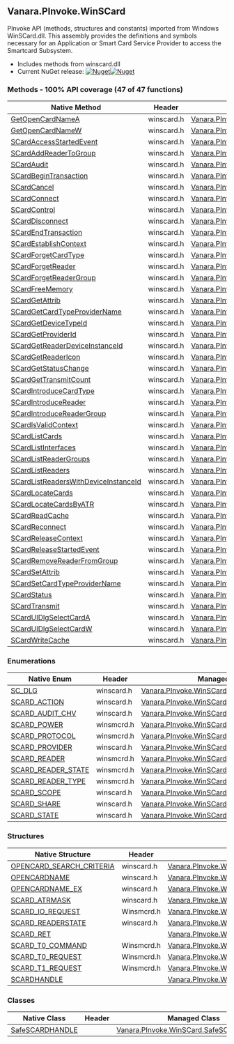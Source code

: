 ## Vanara.PInvoke.WinSCard  
PInvoke API (methods, structures and constants) imported from Windows WinSCard.dll. This assembly provides the definitions and symbols necessary for an Application or Smart Card Service Provider to access the Smartcard Subsystem.

- Includes methods from winscard.dll  
- Current NuGet release: [![Nuget](https://img.shields.io/nuget/v/Vanara.PInvoke.WinSCard?logo=nuget&style=flat-square)![Nuget](https://img.shields.io/nuget/dt/Vanara.PInvoke.WinSCard?label=%20&style=flat-square)](https://www.nuget.org/packages/Vanara.PInvoke.WinSCard)  
### Methods - 100% API coverage (47 of 47 functions)  
Native Method | Header | Managed Method  
--- | --- | ---  
[GetOpenCardNameA](https://www.google.com/search?num=5&q=GetOpenCardNameA+site%3Adocs.microsoft.com) | winscard.h | [Vanara.PInvoke.WinSCard.GetOpenCardName](https://github.com/dahall/Vanara/search?l=C%23&q=GetOpenCardName)  
[GetOpenCardNameW](https://www.google.com/search?num=5&q=GetOpenCardNameW+site%3Adocs.microsoft.com) | winscard.h | [Vanara.PInvoke.WinSCard.GetOpenCardName](https://github.com/dahall/Vanara/search?l=C%23&q=GetOpenCardName)  
[SCardAccessStartedEvent](https://www.google.com/search?num=5&q=SCardAccessStartedEvent+site%3Adocs.microsoft.com) | winscard.h | [Vanara.PInvoke.WinSCard.SCardAccessStartedEvent](https://github.com/dahall/Vanara/search?l=C%23&q=SCardAccessStartedEvent)  
[SCardAddReaderToGroup](https://www.google.com/search?num=5&q=SCardAddReaderToGroupA+site%3Adocs.microsoft.com) | winscard.h | [Vanara.PInvoke.WinSCard.SCardAddReaderToGroup](https://github.com/dahall/Vanara/search?l=C%23&q=SCardAddReaderToGroup)  
[SCardAudit](https://www.google.com/search?num=5&q=SCardAudit+site%3Adocs.microsoft.com) | winscard.h | [Vanara.PInvoke.WinSCard.SCardAudit](https://github.com/dahall/Vanara/search?l=C%23&q=SCardAudit)  
[SCardBeginTransaction](https://www.google.com/search?num=5&q=SCardBeginTransaction+site%3Adocs.microsoft.com) | winscard.h | [Vanara.PInvoke.WinSCard.SCardBeginTransaction](https://github.com/dahall/Vanara/search?l=C%23&q=SCardBeginTransaction)  
[SCardCancel](https://www.google.com/search?num=5&q=SCardCancel+site%3Adocs.microsoft.com) | winscard.h | [Vanara.PInvoke.WinSCard.SCardCancel](https://github.com/dahall/Vanara/search?l=C%23&q=SCardCancel)  
[SCardConnect](https://www.google.com/search?num=5&q=SCardConnectA+site%3Adocs.microsoft.com) | winscard.h | [Vanara.PInvoke.WinSCard.SCardConnect](https://github.com/dahall/Vanara/search?l=C%23&q=SCardConnect)  
[SCardControl](https://www.google.com/search?num=5&q=SCardControl+site%3Adocs.microsoft.com) | winscard.h | [Vanara.PInvoke.WinSCard.SCardControl](https://github.com/dahall/Vanara/search?l=C%23&q=SCardControl)  
[SCardDisconnect](https://www.google.com/search?num=5&q=SCardDisconnect+site%3Adocs.microsoft.com) | winscard.h | [Vanara.PInvoke.WinSCard.SCardDisconnect](https://github.com/dahall/Vanara/search?l=C%23&q=SCardDisconnect)  
[SCardEndTransaction](https://www.google.com/search?num=5&q=SCardEndTransaction+site%3Adocs.microsoft.com) | winscard.h | [Vanara.PInvoke.WinSCard.SCardEndTransaction](https://github.com/dahall/Vanara/search?l=C%23&q=SCardEndTransaction)  
[SCardEstablishContext](https://www.google.com/search?num=5&q=SCardEstablishContext+site%3Adocs.microsoft.com) | winscard.h | [Vanara.PInvoke.WinSCard.SCardEstablishContext](https://github.com/dahall/Vanara/search?l=C%23&q=SCardEstablishContext)  
[SCardForgetCardType](https://www.google.com/search?num=5&q=SCardForgetCardTypeA+site%3Adocs.microsoft.com) | winscard.h | [Vanara.PInvoke.WinSCard.SCardForgetCardType](https://github.com/dahall/Vanara/search?l=C%23&q=SCardForgetCardType)  
[SCardForgetReader](https://www.google.com/search?num=5&q=SCardForgetReaderA+site%3Adocs.microsoft.com) | winscard.h | [Vanara.PInvoke.WinSCard.SCardForgetReader](https://github.com/dahall/Vanara/search?l=C%23&q=SCardForgetReader)  
[SCardForgetReaderGroup](https://www.google.com/search?num=5&q=SCardForgetReaderGroupA+site%3Adocs.microsoft.com) | winscard.h | [Vanara.PInvoke.WinSCard.SCardForgetReaderGroup](https://github.com/dahall/Vanara/search?l=C%23&q=SCardForgetReaderGroup)  
[SCardFreeMemory](https://www.google.com/search?num=5&q=SCardFreeMemory+site%3Adocs.microsoft.com) | winscard.h | [Vanara.PInvoke.WinSCard.SCardFreeMemory](https://github.com/dahall/Vanara/search?l=C%23&q=SCardFreeMemory)  
[SCardGetAttrib](https://www.google.com/search?num=5&q=SCardGetAttrib+site%3Adocs.microsoft.com) | winscard.h | [Vanara.PInvoke.WinSCard.SCardGetAttrib](https://github.com/dahall/Vanara/search?l=C%23&q=SCardGetAttrib)  
[SCardGetCardTypeProviderName](https://www.google.com/search?num=5&q=SCardGetCardTypeProviderNameA+site%3Adocs.microsoft.com) | winscard.h | [Vanara.PInvoke.WinSCard.SCardGetCardTypeProviderName](https://github.com/dahall/Vanara/search?l=C%23&q=SCardGetCardTypeProviderName)  
[SCardGetDeviceTypeId](https://www.google.com/search?num=5&q=SCardGetDeviceTypeIdA+site%3Adocs.microsoft.com) | winscard.h | [Vanara.PInvoke.WinSCard.SCardGetDeviceTypeId](https://github.com/dahall/Vanara/search?l=C%23&q=SCardGetDeviceTypeId)  
[SCardGetProviderId](https://www.google.com/search?num=5&q=SCardGetProviderIdA+site%3Adocs.microsoft.com) | winscard.h | [Vanara.PInvoke.WinSCard.SCardGetProviderId](https://github.com/dahall/Vanara/search?l=C%23&q=SCardGetProviderId)  
[SCardGetReaderDeviceInstanceId](https://www.google.com/search?num=5&q=SCardGetReaderDeviceInstanceIdA+site%3Adocs.microsoft.com) | winscard.h | [Vanara.PInvoke.WinSCard.SCardGetReaderDeviceInstanceId](https://github.com/dahall/Vanara/search?l=C%23&q=SCardGetReaderDeviceInstanceId)  
[SCardGetReaderIcon](https://www.google.com/search?num=5&q=SCardGetReaderIconA+site%3Adocs.microsoft.com) | winscard.h | [Vanara.PInvoke.WinSCard.SCardGetReaderIcon](https://github.com/dahall/Vanara/search?l=C%23&q=SCardGetReaderIcon)  
[SCardGetStatusChange](https://www.google.com/search?num=5&q=SCardGetStatusChangeA+site%3Adocs.microsoft.com) | winscard.h | [Vanara.PInvoke.WinSCard.SCardGetStatusChange](https://github.com/dahall/Vanara/search?l=C%23&q=SCardGetStatusChange)  
[SCardGetTransmitCount](https://www.google.com/search?num=5&q=SCardGetTransmitCount+site%3Adocs.microsoft.com) | winscard.h | [Vanara.PInvoke.WinSCard.SCardGetTransmitCount](https://github.com/dahall/Vanara/search?l=C%23&q=SCardGetTransmitCount)  
[SCardIntroduceCardType](https://www.google.com/search?num=5&q=SCardIntroduceCardTypeA+site%3Adocs.microsoft.com) | winscard.h | [Vanara.PInvoke.WinSCard.SCardIntroduceCardType](https://github.com/dahall/Vanara/search?l=C%23&q=SCardIntroduceCardType)  
[SCardIntroduceReader](https://www.google.com/search?num=5&q=SCardIntroduceReaderA+site%3Adocs.microsoft.com) | winscard.h | [Vanara.PInvoke.WinSCard.SCardIntroduceReader](https://github.com/dahall/Vanara/search?l=C%23&q=SCardIntroduceReader)  
[SCardIntroduceReaderGroup](https://www.google.com/search?num=5&q=SCardIntroduceReaderGroupA+site%3Adocs.microsoft.com) | winscard.h | [Vanara.PInvoke.WinSCard.SCardIntroduceReaderGroup](https://github.com/dahall/Vanara/search?l=C%23&q=SCardIntroduceReaderGroup)  
[SCardIsValidContext](https://www.google.com/search?num=5&q=SCardIsValidContext+site%3Adocs.microsoft.com) | winscard.h | [Vanara.PInvoke.WinSCard.SCardIsValidContext](https://github.com/dahall/Vanara/search?l=C%23&q=SCardIsValidContext)  
[SCardListCards](https://www.google.com/search?num=5&q=SCardListCardsA+site%3Adocs.microsoft.com) | winscard.h | [Vanara.PInvoke.WinSCard.SCardListCards](https://github.com/dahall/Vanara/search?l=C%23&q=SCardListCards)  
[SCardListInterfaces](https://www.google.com/search?num=5&q=SCardListInterfacesA+site%3Adocs.microsoft.com) | winscard.h | [Vanara.PInvoke.WinSCard.SCardListInterfaces](https://github.com/dahall/Vanara/search?l=C%23&q=SCardListInterfaces)  
[SCardListReaderGroups](https://www.google.com/search?num=5&q=SCardListReaderGroupsA+site%3Adocs.microsoft.com) | winscard.h | [Vanara.PInvoke.WinSCard.SCardListReaderGroups](https://github.com/dahall/Vanara/search?l=C%23&q=SCardListReaderGroups)  
[SCardListReaders](https://www.google.com/search?num=5&q=SCardListReadersA+site%3Adocs.microsoft.com) | winscard.h | [Vanara.PInvoke.WinSCard.SCardListReaders](https://github.com/dahall/Vanara/search?l=C%23&q=SCardListReaders)  
[SCardListReadersWithDeviceInstanceId](https://www.google.com/search?num=5&q=SCardListReadersWithDeviceInstanceIdA+site%3Adocs.microsoft.com) | winscard.h | [Vanara.PInvoke.WinSCard.SCardListReadersWithDeviceInstanceId](https://github.com/dahall/Vanara/search?l=C%23&q=SCardListReadersWithDeviceInstanceId)  
[SCardLocateCards](https://www.google.com/search?num=5&q=SCardLocateCardsA+site%3Adocs.microsoft.com) | winscard.h | [Vanara.PInvoke.WinSCard.SCardLocateCards](https://github.com/dahall/Vanara/search?l=C%23&q=SCardLocateCards)  
[SCardLocateCardsByATR](https://www.google.com/search?num=5&q=SCardLocateCardsByATRA+site%3Adocs.microsoft.com) | winscard.h | [Vanara.PInvoke.WinSCard.SCardLocateCardsByATR](https://github.com/dahall/Vanara/search?l=C%23&q=SCardLocateCardsByATR)  
[SCardReadCache](https://www.google.com/search?num=5&q=SCardReadCacheA+site%3Adocs.microsoft.com) | winscard.h | [Vanara.PInvoke.WinSCard.SCardReadCache](https://github.com/dahall/Vanara/search?l=C%23&q=SCardReadCache)  
[SCardReconnect](https://www.google.com/search?num=5&q=SCardReconnect+site%3Adocs.microsoft.com) | winscard.h | [Vanara.PInvoke.WinSCard.SCardReconnect](https://github.com/dahall/Vanara/search?l=C%23&q=SCardReconnect)  
[SCardReleaseContext](https://www.google.com/search?num=5&q=SCardReleaseContext+site%3Adocs.microsoft.com) | winscard.h | [Vanara.PInvoke.WinSCard.SCardReleaseContext](https://github.com/dahall/Vanara/search?l=C%23&q=SCardReleaseContext)  
[SCardReleaseStartedEvent](https://www.google.com/search?num=5&q=SCardReleaseStartedEvent+site%3Adocs.microsoft.com) | winscard.h | [Vanara.PInvoke.WinSCard.SCardReleaseStartedEvent](https://github.com/dahall/Vanara/search?l=C%23&q=SCardReleaseStartedEvent)  
[SCardRemoveReaderFromGroup](https://www.google.com/search?num=5&q=SCardRemoveReaderFromGroupA+site%3Adocs.microsoft.com) | winscard.h | [Vanara.PInvoke.WinSCard.SCardRemoveReaderFromGroup](https://github.com/dahall/Vanara/search?l=C%23&q=SCardRemoveReaderFromGroup)  
[SCardSetAttrib](https://www.google.com/search?num=5&q=SCardSetAttrib+site%3Adocs.microsoft.com) | winscard.h | [Vanara.PInvoke.WinSCard.SCardSetAttrib](https://github.com/dahall/Vanara/search?l=C%23&q=SCardSetAttrib)  
[SCardSetCardTypeProviderName](https://www.google.com/search?num=5&q=SCardSetCardTypeProviderNameA+site%3Adocs.microsoft.com) | winscard.h | [Vanara.PInvoke.WinSCard.SCardSetCardTypeProviderName](https://github.com/dahall/Vanara/search?l=C%23&q=SCardSetCardTypeProviderName)  
[SCardStatus](https://www.google.com/search?num=5&q=SCardStatusA+site%3Adocs.microsoft.com) | winscard.h | [Vanara.PInvoke.WinSCard.SCardStatus](https://github.com/dahall/Vanara/search?l=C%23&q=SCardStatus)  
[SCardTransmit](https://www.google.com/search?num=5&q=SCardTransmit+site%3Adocs.microsoft.com) | winscard.h | [Vanara.PInvoke.WinSCard.SCardTransmit](https://github.com/dahall/Vanara/search?l=C%23&q=SCardTransmit)  
[SCardUIDlgSelectCardA](https://www.google.com/search?num=5&q=SCardUIDlgSelectCardA+site%3Adocs.microsoft.com) | winscard.h | [Vanara.PInvoke.WinSCard.SCardUIDlgSelectCard](https://github.com/dahall/Vanara/search?l=C%23&q=SCardUIDlgSelectCard)  
[SCardUIDlgSelectCardW](https://www.google.com/search?num=5&q=SCardUIDlgSelectCardW+site%3Adocs.microsoft.com) | winscard.h | [Vanara.PInvoke.WinSCard.SCardUIDlgSelectCard](https://github.com/dahall/Vanara/search?l=C%23&q=SCardUIDlgSelectCard)  
[SCardWriteCache](https://www.google.com/search?num=5&q=SCardWriteCacheA+site%3Adocs.microsoft.com) | winscard.h | [Vanara.PInvoke.WinSCard.SCardWriteCache](https://github.com/dahall/Vanara/search?l=C%23&q=SCardWriteCache)  
### Enumerations  
Native Enum | Header | Managed Enum  
--- | --- | ---  
[SC_DLG](https://www.google.com/search?num=5&q=SC_DLG+site%3Adocs.microsoft.com) | winscard.h | [Vanara.PInvoke.WinSCard.SC_DLG](https://github.com/dahall/Vanara/search?l=C%23&q=SC_DLG)  
[SCARD_ACTION](https://www.google.com/search?num=5&q=SCARD_ACTION+site%3Adocs.microsoft.com) | winscard.h | [Vanara.PInvoke.WinSCard.SCARD_ACTION](https://github.com/dahall/Vanara/search?l=C%23&q=SCARD_ACTION)  
[SCARD_AUDIT_CHV](https://www.google.com/search?num=5&q=SCARD_AUDIT_CHV+site%3Adocs.microsoft.com) | winscard.h | [Vanara.PInvoke.WinSCard.SCARD_AUDIT_CHV](https://github.com/dahall/Vanara/search?l=C%23&q=SCARD_AUDIT_CHV)  
[SCARD_POWER](https://www.google.com/search?num=5&q=SCARD_POWER+site%3Adocs.microsoft.com) | winsmcrd.h | [Vanara.PInvoke.WinSCard.SCARD_POWER](https://github.com/dahall/Vanara/search?l=C%23&q=SCARD_POWER)  
[SCARD_PROTOCOL](https://www.google.com/search?num=5&q=SCARD_PROTOCOL+site%3Adocs.microsoft.com) | winsmcrd.h | [Vanara.PInvoke.WinSCard.SCARD_PROTOCOL](https://github.com/dahall/Vanara/search?l=C%23&q=SCARD_PROTOCOL)  
[SCARD_PROVIDER](https://www.google.com/search?num=5&q=SCARD_PROVIDER+site%3Adocs.microsoft.com) | winscard.h | [Vanara.PInvoke.WinSCard.SCARD_PROVIDER](https://github.com/dahall/Vanara/search?l=C%23&q=SCARD_PROVIDER)  
[SCARD_READER](https://www.google.com/search?num=5&q=SCARD_READER+site%3Adocs.microsoft.com) | winsmcrd.h | [Vanara.PInvoke.WinSCard.SCARD_READER](https://github.com/dahall/Vanara/search?l=C%23&q=SCARD_READER)  
[SCARD_READER_STATE](https://www.google.com/search?num=5&q=SCARD_READER_STATE+site%3Adocs.microsoft.com) | winsmcrd.h | [Vanara.PInvoke.WinSCard.SCARD_READER_STATE](https://github.com/dahall/Vanara/search?l=C%23&q=SCARD_READER_STATE)  
[SCARD_READER_TYPE](https://www.google.com/search?num=5&q=SCARD_READER_TYPE+site%3Adocs.microsoft.com) | winsmcrd.h | [Vanara.PInvoke.WinSCard.SCARD_READER_TYPE](https://github.com/dahall/Vanara/search?l=C%23&q=SCARD_READER_TYPE)  
[SCARD_SCOPE](https://www.google.com/search?num=5&q=SCARD_SCOPE+site%3Adocs.microsoft.com) | winscard.h | [Vanara.PInvoke.WinSCard.SCARD_SCOPE](https://github.com/dahall/Vanara/search?l=C%23&q=SCARD_SCOPE)  
[SCARD_SHARE](https://www.google.com/search?num=5&q=SCARD_SHARE+site%3Adocs.microsoft.com) | winscard.h | [Vanara.PInvoke.WinSCard.SCARD_SHARE](https://github.com/dahall/Vanara/search?l=C%23&q=SCARD_SHARE)  
[SCARD_STATE](https://www.google.com/search?num=5&q=SCARD_STATE+site%3Adocs.microsoft.com) | winscard.h | [Vanara.PInvoke.WinSCard.SCARD_STATE](https://github.com/dahall/Vanara/search?l=C%23&q=SCARD_STATE)  
### Structures  
Native Structure | Header | Managed Structure  
--- | --- | ---  
[OPENCARD_SEARCH_CRITERIA](https://www.google.com/search?num=5&q=OPENCARD_SEARCH_CRITERIA+site%3Adocs.microsoft.com) | winscard.h | [Vanara.PInvoke.WinSCard.OPENCARD_SEARCH_CRITERIA](https://github.com/dahall/Vanara/search?l=C%23&q=OPENCARD_SEARCH_CRITERIA)  
[OPENCARDNAME](https://www.google.com/search?num=5&q=OPENCARDNAME+site%3Adocs.microsoft.com) | winscard.h | [Vanara.PInvoke.WinSCard.OPENCARDNAME](https://github.com/dahall/Vanara/search?l=C%23&q=OPENCARDNAME)  
[OPENCARDNAME_EX](https://www.google.com/search?num=5&q=OPENCARDNAME_EX+site%3Adocs.microsoft.com) | winscard.h | [Vanara.PInvoke.WinSCard.OPENCARDNAME_EX](https://github.com/dahall/Vanara/search?l=C%23&q=OPENCARDNAME_EX)  
[SCARD_ATRMASK](https://www.google.com/search?num=5&q=SCARD_ATRMASK+site%3Adocs.microsoft.com) | winscard.h | [Vanara.PInvoke.WinSCard.SCARD_ATRMASK](https://github.com/dahall/Vanara/search?l=C%23&q=SCARD_ATRMASK)  
[SCARD_IO_REQUEST](https://www.google.com/search?num=5&q=SCARD_IO_REQUEST+site%3Adocs.microsoft.com) | Winsmcrd.h | [Vanara.PInvoke.WinSCard.SCARD_IO_REQUEST](https://github.com/dahall/Vanara/search?l=C%23&q=SCARD_IO_REQUEST)  
[SCARD_READERSTATE](https://www.google.com/search?num=5&q=SCARD_READERSTATE+site%3Adocs.microsoft.com) | winscard.h | [Vanara.PInvoke.WinSCard.SCARD_READERSTATE](https://github.com/dahall/Vanara/search?l=C%23&q=SCARD_READERSTATE)  
[SCARD_RET](https://www.google.com/search?num=5&q=SCARD_RET+site%3Adocs.microsoft.com) |  | [Vanara.PInvoke.WinSCard.SCARD_RET](https://github.com/dahall/Vanara/search?l=C%23&q=SCARD_RET)  
[SCARD_T0_COMMAND](https://www.google.com/search?num=5&q=SCARD_T0_COMMAND+site%3Adocs.microsoft.com) | Winsmcrd.h | [Vanara.PInvoke.WinSCard.SCARD_T0_COMMAND](https://github.com/dahall/Vanara/search?l=C%23&q=SCARD_T0_COMMAND)  
[SCARD_T0_REQUEST](https://www.google.com/search?num=5&q=SCARD_T0_REQUEST+site%3Adocs.microsoft.com) | Winsmcrd.h | [Vanara.PInvoke.WinSCard.SCARD_T0_REQUEST](https://github.com/dahall/Vanara/search?l=C%23&q=SCARD_T0_REQUEST)  
[SCARD_T1_REQUEST](https://www.google.com/search?num=5&q=SCARD_T1_REQUEST+site%3Adocs.microsoft.com) | Winsmcrd.h | [Vanara.PInvoke.WinSCard.SCARD_T1_REQUEST](https://github.com/dahall/Vanara/search?l=C%23&q=SCARD_T1_REQUEST)  
[SCARDHANDLE](https://www.google.com/search?num=5&q=SCARDHANDLE+site%3Adocs.microsoft.com) |  | [Vanara.PInvoke.WinSCard.SCARDHANDLE](https://github.com/dahall/Vanara/search?l=C%23&q=SCARDHANDLE)  
### Classes  
Native Class | Header | Managed Class  
--- | --- | ---  
[SafeSCARDHANDLE](https://www.google.com/search?num=5&q=SafeSCARDHANDLE+site%3Adocs.microsoft.com) |  | [Vanara.PInvoke.WinSCard.SafeSCARDHANDLE](https://github.com/dahall/Vanara/search?l=C%23&q=SafeSCARDHANDLE)  
